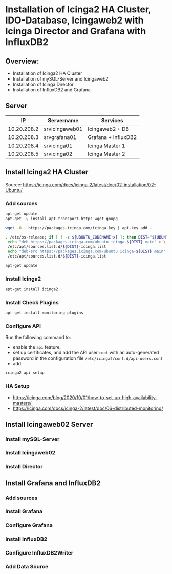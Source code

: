 # Installation of Icinga2 HA Cluster, IDO-Database, Icingaweb2 with Icinga Director and Grafana with InfluxDB2
## Overview:
- Installation of Icinga2 HA Cluster
- Installation of mySQL-Server and Icingaweb2
- Installation of Icinga Director
- Installation of InfluxDB2 and Grafana
## Server

| IP | Servername | Services |
|---|---|---|
| 10.20.208.2 | srvicingaweb01 | Icingaweb2 + DB |
| 10.20.208.3 | srvgrafana01 | Grafana + InfluxDB2 |
| 10.20.208.4 | srvicinga01 | Icinga Master 1 |
| 10.20.208.5 | srvicinga02 | Icinga Master 2 |

## Install Icinga2 HA Cluster
Source: https://icinga.com/docs/icinga-2/latest/doc/02-installation/02-Ubuntu/
### Add sources
```bash
apt-get update
apt-get -y install apt-transport-https wget gnupg

wget -O - https://packages.icinga.com/icinga.key | apt-key add -

. /etc/os-release; if [ ! -z ${UBUNTU_CODENAME+x} ]; then DIST="${UBUNTU_CODENAME}"; else DIST="$(lsb_release -c| awk '{print $2}')"; fi; \
 echo "deb https://packages.icinga.com/ubuntu icinga-${DIST} main" > \
 /etc/apt/sources.list.d/${DIST}-icinga.list
 echo "deb-src https://packages.icinga.com/ubuntu icinga-${DIST} main" >> \
 /etc/apt/sources.list.d/${DIST}-icinga.list

apt-get update
```
### Install Icinga2
```bash
apt-get install icinga2
```

### Install Check Plugins
```bash
apt-get install monitoring-plugins
```

### Configure API
Run the following command to:
* enable the ```api``` feature,
* set up certificates, and
add the API user ```root``` with an auto-generated password in the configuration file ```/etc/icinga2/conf.d/api-users.conf```
* add
```bash
icinga2 api setup
```
### HA Setup
* https://icinga.com/blog/2020/10/01/how-to-set-up-high-availability-masters/
* https://icinga.com/docs/icinga-2/latest/doc/06-distributed-monitoring/

## Install Icingaweb02 Server
### Install mySQL-Server
### Install Icingaweb02
### Install Director

## Install Grafana and InfluxDB2
### Add sources
### Install Grafana
### Configure Grafana
### Install InfluxDB2
### Configure InfluxDB2Writer
### Add Data Source